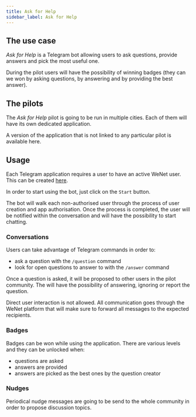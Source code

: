 ```yaml
---
title: Ask for Help
sidebar_label: Ask for Help
---
```


## The use case

_Ask for Help_ is a Telegram bot allowing users to ask questions, provide answers and pick the most useful one.

During the pilot users will have the possibility of winning badges (they can we won by asking questions, by answering and by providing the best answer).

## The pilots

The _Ask for Help_ pilot is going to be run in multiple cities.
Each of them will have its own dedicated application.

<!-- TODO list of pilots -->

<!-- TODO add link to general purpose bot -->
A version of the application that is not linked to any particular pilot is available here.

## Usage

Each Telegram application requires a user to have an active WeNet user.
This can be created [here](https://internetofus.u-hopper.com/prod/hub/frontend).

In order to start using the bot, just click on the `Start` button.

The bot will walk each non-authorised user through the process of user creation and app authorisation.
Once the process is completed, the user will be notified within the conversation and will have the possibility to start chatting.

### Conversations

Users can take advantage of Telegram commands in order to:

* ask a question with the `/question` command
* look for open questions to answer to with the `/answer` command

Once a question is asked, it will be proposed to other users in the pilot community. The will have the possibility of answering, ignoring or report the question.

Direct user interaction is not allowed.
All communication goes through the WeNet platform that will make sure to forward all messages to the expected recipients.

### Badges

Badges can be won while using the application. There are various levels and they can be unlocked when:

* questions are asked
* answers are provided
* answers are picked as the best ones by the question creator

### Nudges

Periodical nudge messages are going to be send to the whole community in order to propose discussion topics.
